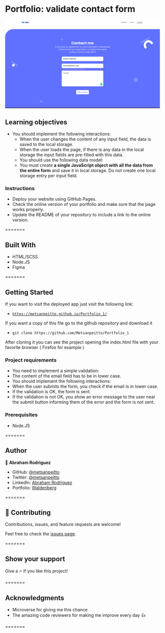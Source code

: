 # Portfolio: validate contact form

![Alt text](images/screenshot.png?raw=true 'Optional Title')

## Learning objectives

- You should implement the following interactions:
  - When the user changes the content of any input field, the data is saved to the local storage.
  - When the user loads the page, if there is any data in the local storage the input fields are pre-filled with this data.
  - You should use the following data model:
  - You must create **a single JavaScript object with all the data from the entire form** and save it in local storage. Do not create one local storage entry per input field.

### Instructions

- Deploy your website using GitHub Pages.
- Check the online version of your portfolio and make sure that the page works properly.
- Update the README of your repository to include a link to the online version.

=======

## Built With

- HTML/SCSS
- Node.JS
- Figma

=======

## Getting Started

If you want to visit the deployed app just visit the following link:

- [`https://metsanpeitto.github.io/Portfolio_1/`](https://metsanpeitto.github.io/Portfolio_1/)

If you want a copy of this file go to the github repository and download it

- `git clone https://github.com/Metsanpeitto/Portfolio_1`

After cloning it you can see the project opening the index.html file with your favorite browser ( Firefox for example )

### Project requirements

- You need to implement a simple validation:
- The content of the email field has to be in lower case.
- You should implement the following interactions:
- When the user submits the form, you check if the email is in lower case.
- If the validation is OK, the form is sent.
- If the validation is not OK, you show an error message to the user near the submit button informing them of the error and the form is not sent.

### Prerequisites

- Node.JS

=======

## Author

👤 **Abraham Rodriguez**

- GitHub: [@metsanpeitto](https://github.com/Metsanpeitto)
- Twitter: [@metsanpeitto](https://twitter.com/home)
- LinkedIn: [Abraham Rodriguez](https://www.linkedin.com/in/abraham-rodriguez-3283a319a/)
- Portfolio: [Waldenberg](https://portfolio.waldenberginc.com)

=======

## 🤝 Contributing

Contributions, issues, and feature requests are welcome!

Feel free to check the [issues page](../../issues/).

=======

## Show your support

Give a ⭐️ if you like this project!

=======

## Acknowledgments

- Microverse for giving me this chance
- The amazing code reviewers for making me improve every day :thumbsup:

=======
